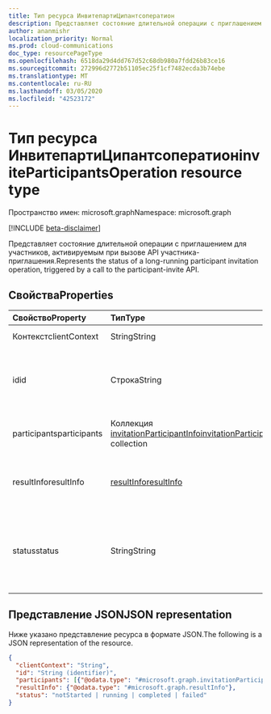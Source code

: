 ```yaml
---
title: Тип ресурса ИнвитепартиЦипантсоператион
description: Представляет состояние длительной операции с приглашением для участников, активируемым при вызове API участника-приглашения.
author: ananmishr
localization_priority: Normal
ms.prod: cloud-communications
doc_type: resourcePageType
ms.openlocfilehash: 6518da29d4dd767d52c68db980a7fdd26b83ce16
ms.sourcegitcommit: 272996d2772b51105ec25f1cf7482ecda3b74ebe
ms.translationtype: MT
ms.contentlocale: ru-RU
ms.lasthandoff: 03/05/2020
ms.locfileid: "42523172"
---
```

# <a name="inviteparticipantsoperation-resource-type"></a><span data-ttu-id="66e40-103">Тип ресурса ИнвитепартиЦипантсоператион</span><span class="sxs-lookup"><span data-stu-id="66e40-103">inviteParticipantsOperation resource type</span></span>

<span data-ttu-id="66e40-104">Пространство имен: microsoft.graph</span><span class="sxs-lookup"><span data-stu-id="66e40-104">Namespace: microsoft.graph</span></span>

[!INCLUDE [beta-disclaimer](../../includes/beta-disclaimer.md)]

<span data-ttu-id="66e40-105">Представляет состояние длительной операции с приглашением для участников, активируемым при вызове API участника-приглашения.</span><span class="sxs-lookup"><span data-stu-id="66e40-105">Represents the status of a long-running participant invitation operation, triggered by a call to the participant-invite API.</span></span>

## <a name="properties"></a><span data-ttu-id="66e40-106">Свойства</span><span class="sxs-lookup"><span data-stu-id="66e40-106">Properties</span></span>

| <span data-ttu-id="66e40-107">Свойство</span><span class="sxs-lookup"><span data-stu-id="66e40-107">Property</span></span>                       | <span data-ttu-id="66e40-108">Тип</span><span class="sxs-lookup"><span data-stu-id="66e40-108">Type</span></span>                        | <span data-ttu-id="66e40-109">Описание</span><span class="sxs-lookup"><span data-stu-id="66e40-109">Description</span></span>                                                                                                                                       |
| :----------------------------- | :---------------------------| :-------------------------------------------------------------------------------------------------------------------------------------------------|
| <span data-ttu-id="66e40-110">Контекст</span><span class="sxs-lookup"><span data-stu-id="66e40-110">clientContext</span></span>                  | <span data-ttu-id="66e40-111">String</span><span class="sxs-lookup"><span data-stu-id="66e40-111">String</span></span>                      | <span data-ttu-id="66e40-112">Контекст клиента.</span><span class="sxs-lookup"><span data-stu-id="66e40-112">The client context.</span></span>                                                                                                                               |
| <span data-ttu-id="66e40-113">id</span><span class="sxs-lookup"><span data-stu-id="66e40-113">id</span></span>                             | <span data-ttu-id="66e40-114">Строка</span><span class="sxs-lookup"><span data-stu-id="66e40-114">String</span></span>                      | <span data-ttu-id="66e40-115">Идентификатор операции сервера. Только для чтения.</span><span class="sxs-lookup"><span data-stu-id="66e40-115">The server operation id. Read-only.</span></span>                                                                                              |
| <span data-ttu-id="66e40-116">participants</span><span class="sxs-lookup"><span data-stu-id="66e40-116">participants</span></span> | <span data-ttu-id="66e40-117">Коллекция [invitationParticipantInfo](invitationParticipantInfo.md)</span><span class="sxs-lookup"><span data-stu-id="66e40-117">[invitationParticipantInfo](invitationParticipantInfo.md) collection</span></span> | <span data-ttu-id="66e40-118">Участники, которые необходимо пригласить.</span><span class="sxs-lookup"><span data-stu-id="66e40-118">The participants to invite.</span></span> |
| <span data-ttu-id="66e40-119">resultInfo</span><span class="sxs-lookup"><span data-stu-id="66e40-119">resultInfo</span></span>                     | [<span data-ttu-id="66e40-120">resultInfo</span><span class="sxs-lookup"><span data-stu-id="66e40-120">resultInfo</span></span>](resultinfo.md) | <span data-ttu-id="66e40-121">Сведения о результате.</span><span class="sxs-lookup"><span data-stu-id="66e40-121">The result information.</span></span>  <span data-ttu-id="66e40-122">Только для чтения.</span><span class="sxs-lookup"><span data-stu-id="66e40-122">Read-only.</span></span>                                                                                             |
| <span data-ttu-id="66e40-123">status</span><span class="sxs-lookup"><span data-stu-id="66e40-123">status</span></span>                         | <span data-ttu-id="66e40-124">String</span><span class="sxs-lookup"><span data-stu-id="66e40-124">String</span></span>                      | <span data-ttu-id="66e40-125">Возможные значения: `notStarted`, `running`, `completed`, `failed`.</span><span class="sxs-lookup"><span data-stu-id="66e40-125">Possible values are: `notStarted`, `running`, `completed`, `failed`.</span></span> <span data-ttu-id="66e40-126">Только для чтения.</span><span class="sxs-lookup"><span data-stu-id="66e40-126">Read-only.</span></span>                                                  |

## <a name="json-representation"></a><span data-ttu-id="66e40-127">Представление JSON</span><span class="sxs-lookup"><span data-stu-id="66e40-127">JSON representation</span></span>

<span data-ttu-id="66e40-128">Ниже указано представление ресурса в формате JSON.</span><span class="sxs-lookup"><span data-stu-id="66e40-128">The following is a JSON representation of the resource.</span></span>

<!-- {
  "blockType": "resource",
  "optionalProperties": [

  ],
  "@odata.type": "microsoft.graph.inviteParticipantsOperation"
}-->
```json
{
  "clientContext": "String",
  "id": "String (identifier)",
  "participants": [{"@odata.type": "#microsoft.graph.invitationParticipantInfo"}],
  "resultInfo": {"@odata.type": "#microsoft.graph.resultInfo"},
  "status": "notStarted | running | completed | failed"
}
```

<!-- uuid: 8fcb5dbc-d5aa-4681-8e31-b001d5168d79
2015-10-25 14:57:30 UTC -->
<!-- {
  "type": "#page.annotation",
  "description": "inviteParticipantsOperation resource",
  "keywords": "",
  "section": "documentation",
  "tocPath": "",
  "suppressions": []
}-->
